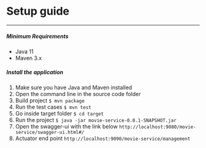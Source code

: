 # Setup guide
----
##### Minimum Requirements
-  Java 11
-  Maven 3.x
##### Install the application
1. Make sure you have Java and Maven installed
2. Open the command line in the source code folder
3. Build project
   `$ mvn package`
 4. Run the test cases
    `$ mvn test`
5.  Go inside target folder
    `$ cd target`
5. Run the project
   `$ java -jar movie-service-0.0.1-SNAPSHOT.jar`
6. Open the swagger-ui with the link below
`http://localhost:9080/movie-service/swagger-ui.html#/`
7. Actuator end point
`http://localhost:9090/movie-service/management`
